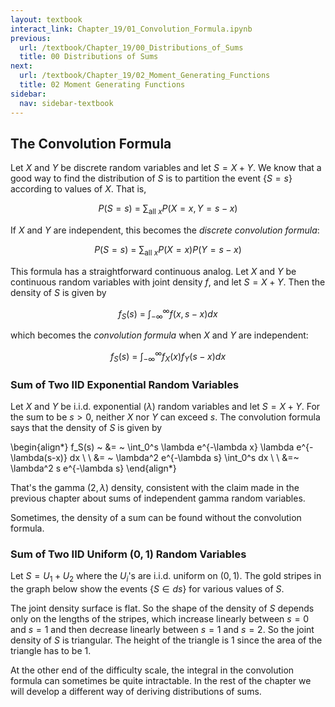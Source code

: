 ```yaml
---
layout: textbook
interact_link: Chapter_19/01_Convolution_Formula.ipynb
previous:
  url: /textbook/Chapter_19/00_Distributions_of_Sums
  title: 00 Distributions of Sums
next:
  url: /textbook/Chapter_19/02_Moment_Generating_Functions
  title: 02 Moment Generating Functions
sidebar:
  nav: sidebar-textbook
---
```


## The Convolution Formula ##

Let $X$ and $Y$ be discrete random variables and let $S = X+Y$. We know that a good way to find the distribution of $S$ is to partition the event $\{ S = s\}$ according to values of $X$. That is,

$$
P(S = s) ~ = ~ \sum_{\text{all }x} P(X = x, Y = s-x)
$$

If $X$ and $Y$ are independent, this becomes the *discrete convolution formula*:

$$
P(S = s) ~ = ~ \sum_{\text{all }x} P(X = x)P(Y = s-x)
$$

This formula has a straightforward continuous analog. Let $X$ and $Y$ be continuous random variables with joint density $f$, and let $S = X+Y$. Then the density of $S$ is given by

$$
f_S(s) ~ = ~ \int_{-\infty}^\infty f(x, s-x)dx
$$

which becomes the *convolution formula* when $X$ and $Y$ are independent:

$$
f_S(s) ~ = ~ \int_{-\infty}^\infty f_X(x)f_Y(s-x)dx
$$

### Sum of Two IID Exponential Random Variables ###
Let $X$ and $Y$ be i.i.d. exponential $(\lambda)$ random variables and let $S = X+Y$. For the sum to be $s > 0$, neither $X$ nor $Y$ can exceed $s$. The convolution formula says that the density of $S$ is given by

\begin{align*}
f_S(s) ~ &= ~ \int_0^s \lambda e^{-\lambda x} \lambda e^{-\lambda(s-x)} dx \\ \\
&= ~ \lambda^2 e^{-\lambda s} \int_0^s dx \\ \\
&=~  \lambda^2 s e^{-\lambda s}
\end{align*}

That's the gamma $(2, \lambda)$ density, consistent with the claim made in the previous chapter about sums of independent gamma random variables.

Sometimes, the density of a sum can be found without the convolution formula.

### Sum of Two IID Uniform $(0, 1)$ Random Variables ###
Let $S = U_1 + U_2$ where the $U_i$'s are i.i.d. uniform on $(0, 1)$. The gold stripes in the graph below show the events $\{ S \in ds \}$ for various values of $S$.

The joint density surface is flat. So the shape of the density of $S$ depends only on the lengths of the stripes, which increase linearly between $s = 0$ and $s = 1$ and then decrease linearly between $s = 1$ and $s = 2$. So the joint density of $S$ is triangular. The height of the triangle is 1 since the area of the triangle has to be 1.

At the other end of the difficulty scale, the integral in the convolution formula can sometimes be quite intractable. In the rest of the chapter we will develop a different way of deriving distributions of sums.
